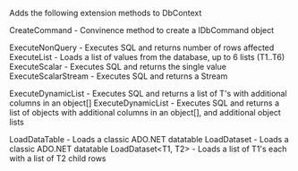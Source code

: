 Adds the following extension methods to DbContext

CreateCommand - Convinence method to create a IDbCommand object

ExecuteNonQuery - Executes SQL and returns number of rows affected
ExecuteList<T> - Loads a list of values from the database, up to 6 lists (T1..T6)
ExecuteScalar<T> - Executes SQL and returns the single value
ExecuteScalarStream - Executes SQL and returns a Stream 

ExecuteDynamicList<T> - Executes SQL and returns a list of T's with additional columns in an object[]
ExecuteDynamicList - Executes SQL and returns a list of objects with additional columns in an object[], and additional object lists

LoadDataTable - Loads a classic ADO.NET datatable
LoadDataset - Loads a classic ADO.NET datatable
LoadDataset<T1, T2> - Loads a list of T1's each with a list of T2 child rows